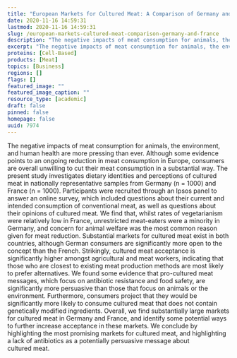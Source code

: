 ```yaml
---
title: "European Markets for Cultured Meat: A Comparison of Germany and France"
date: 2020-11-16 14:59:31
lastmod: 2020-11-16 14:59:31
slug: /european-markets-cultured-meat-comparison-germany-and-france
description: "The negative impacts of meat consumption for animals, the environment, and human health are more pressing than ever. Although some evidence points to an ongoing reduction in meat consumption in Europe, consumers are overall unwilling to cut their meat consumption in a substantial way. The present study investigates dietary identities and perceptions of cultured meat in nationally representative samples from Germany (n = 1000) and France (n = 1000)."
excerpt: "The negative impacts of meat consumption for animals, the environment, and human health are more pressing than ever. Although some evidence points to an ongoing reduction in meat consumption in Europe, consumers are overall unwilling to cut their meat consumption in a substantial way. The present study investigates dietary identities and perceptions of cultured meat in nationally representative samples from Germany (n = 1000) and France (n = 1000)."
proteins: [Cell-Based]
products: [Meat]
topics: [Business]
regions: []
flags: []
featured_image: ""
featured_image_caption: ""
resource_type: [academic]
draft: false
pinned: false
homepage: false
uuid: 7974
---
```

The negative impacts of meat consumption for animals, the environment,
and human health are more pressing than ever. Although some evidence
points to an ongoing reduction in meat consumption in Europe, consumers
are overall unwilling to cut their meat consumption in a substantial
way. The present study investigates dietary identities and perceptions
of cultured meat in nationally representative samples from Germany (n =
1000) and France (n = 1000). Participants were recruited through an
Ipsos panel to answer an online survey, which included questions about
their current and intended consumption of conventional meat, as well as
questions about their opinions of cultured meat. We find that, whilst
rates of vegetarianism were relatively low in France, unrestricted
meat-eaters were a minority in Germany, and concern for animal welfare
was the most common reason given for meat reduction. Substantial markets
for cultured meat exist in both countries, although German consumers are
significantly more open to the concept than the French. Strikingly,
cultured meat acceptance is significantly higher amongst agricultural
and meat workers, indicating that those who are closest to existing meat
production methods are most likely to prefer alternatives. We found some
evidence that pro-cultured meat messages, which focus on antibiotic
resistance and food safety, are significantly more persuasive than those
that focus on animals or the environment. Furthermore, consumers project
that they would be significantly more likely to consume cultured meat
that does not contain genetically modified ingredients. Overall, we find
substantially large markets for cultured meat in Germany and France, and
identify some potential ways to further increase acceptance in these
markets. We conclude by highlighting the most promising markets for
cultured meat, and highlighting a lack of antibiotics as a potentially
persuasive message about cultured meat.
